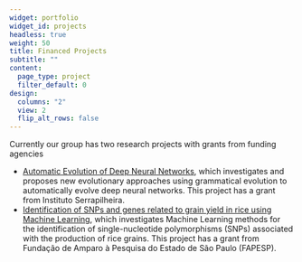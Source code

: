 ```yaml
---
widget: portfolio
widget_id: projects
headless: true
weight: 50
title: Financed Projects
subtitle: ""
content:
  page_type: project
  filter_default: 0
design:
  columns: "2"
  view: 2
  flip_alt_rows: false
---
```

Currently our group has two research projects with grants from funding agencies

* [Automatic Evolution of Deep Neural Networks](https://serrapilheira.org/pesquisadores/ricardo-cerri/), which investigates and proposes new evolutionary approaches using grammatical evolution to automatically evolve deep neural networks. This project has a grant from Instituto Serrapilheira.
* [Identification of SNPs and genes related to grain yield in rice using Machine Learning](https://bv.fapesp.br/en/auxilios/107677/identification-of-snps-and-genes-related-to-grain-yield-in-rice-using-machine-learning/), which investigates Machine Learning methods for the identification of single-nucleotide polymorphisms (SNPs) associated with the production of rice grains. This project has a grant from Fundação de Amparo à Pesquisa do Estado de São Paulo (FAPESP).